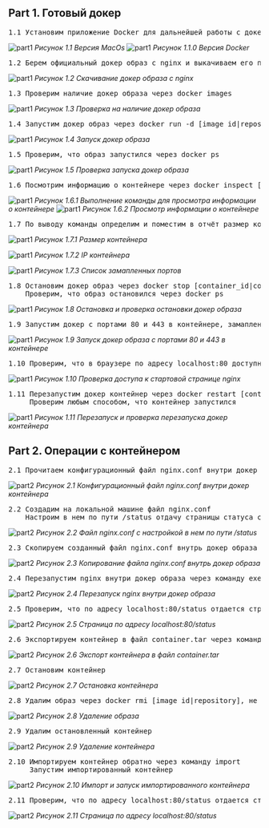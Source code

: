 ## Part 1. Готовый докер

<pre>1.1 Установим приложение Docker для дальнейшей работы с докером. Тк версия MacOs 10.15.7 (очень старенькая), то через консоль это сделать невозможно, выкачиваем через браузер (Docker version 20.10.21). </pre>

![part1](images/1_0.png) *Рисунок 1.1  Версия MacOs*
![part1](images/1_0_0.png) *Рисунок 1.1.0  Версия Docker*




<pre>1.2 Берем официальный докер образ с nginx и выкачиваем его при помощи docker pull</pre>

![part1](images/1_1.png) *Рисунок 1.2  Скачивание докер образа с nginx*



<pre>1.3 Проверим наличие докер образа через docker images</pre>

![part1](images/1_3.png) *Рисунок 1.3  Проверка на наличие докер образа*




<pre>1.4 Запустим докер образ через docker run -d [image_id|repository]</pre>

![part1](images/1_4.png) *Рисунок 1.4  Запуск докер образа*


<pre>1.5 Проверим, что образ запустился через docker ps</pre>

![part1](images/1_5.png) *Рисунок 1.5  Проверка запуска докер образа*


<pre>1.6 Посмотрим информацию о контейнере через docker inspect [container_id|container_name]</pre>

![part1](images/1_7.png) *Рисунок 1.6.1  Выполнение команды для просмотра информации о контейнере*
![part1](images/1_6.png) *Рисунок 1.6.2  Просмотр информации о контейнере*





<pre>1.7 По выводу команды определим и поместим в отчёт размер контейнера, список замапленных портов и ip контейнера</pre>

![part1](images/1_8.png) *Рисунок 1.7.1  Размер контейнера*

![part1](images/1_9.png) *Рисунок 1.7.2  IP контейнера*

![part1](images/1_10.png) *Рисунок 1.7.3  Список замапленных портов*




<pre>1.8 Остановим докер образ через docker stop [container_id|container_name]
    Проверим, что образ остановился через docker ps</pre>

![part1](images/1_11.png) *Рисунок 1.8  Остановка и проверка остановки докер образа*



<pre>1.9 Запустим докер с портами 80 и 443 в контейнере, замапленными на такие же порты на локальной машине, через команду run</pre>

![part1](images/1_12.png) *Рисунок 1.9  Запуск докер образа с портами 80 и 443 в контейнере*





<pre>1.10 Проверим, что в браузере по адресу localhost:80 доступна стартовая страница nginx</pre>

![part1](images/1_13.png) *Рисунок 1.10  Проверка доступа к стартовой странице nginx*




<pre>1.11 Перезапустим докер контейнер через docker restart [container_id|container_name]
     Проверим любым способом, что контейнер запустился</pre>

![part1](images/1_14.png) *Рисунок 1.11  Перезапуск и проверка перезапуска докер контейнера*





## Part 2. Операции с контейнером

<pre>2.1 Прочитаем конфигурационный файл nginx.conf внутри докер контейнера через команду exec</pre>

![part2](images/2_1.png) *Рисунок 2.1  Конфигурационный файл nginx.conf внутри докер контейнера*



<pre>2.2 Создадим на локальной машине файл nginx.conf
    Настроим в нем по пути /status отдачу страницы статуса сервера nginx</pre>

![part2](images/2_2.png) *Рисунок 2.2  Файл nginx.conf с настройкой в нем по пути /status*




<pre>2.3 Скопируем созданный файл nginx.conf внутрь докер образа через команду docker cp</pre>

![part2](images/2_3.png) *Рисунок 2.3  Копирование файла nginx.conf внутрь докер образа*





<pre>2.4 Перезапустим nginx внутри докер образа через команду exec</pre>

![part2](images/2_4.png) *Рисунок 2.4  Перезапуск nginx внутри докер образа*





<pre>2.5 Проверим, что по адресу localhost:80/status отдается страничка со статусом сервера nginx</pre>

![part2](images/2_5_0.png)  *Рисунок 2.5  Страница по адресу localhost:80/status*



<pre>2.6 Экспортируем контейнер в файл container.tar через команду export</pre>

![part2](images/2_6.png) *Рисунок 2.6  Экспорт контейнера в файл container.tar*



<pre>2.7 Остановим контейнер</pre>

![part2](images/2_7.png) *Рисунок 2.7  Остановка контейнера*



<pre>2.8 Удалим образ через docker rmi [image_id|repository], не удаляя перед этим контейнеры</pre>

![part2](images/2_8.png) *Рисунок 2.8  Удаление образа*



<pre>2.9 Удалим остановленный контейнер</pre>

![part2](images/2_9.png) *Рисунок 2.9  Удаление контейнера*




<pre>2.10 Импортируем контейнер обратно через команду import
     Запустим импортированный контейнер</pre>

![part2](images/2_10.png) *Рисунок 2.10  Импорт и запуск импортированного контейнера*




<pre>2.11 Проверим, что по адресу localhost:80/status отдается страничка со статусом сервера nginx</pre>

![part2](images/2_11.png) *Рисунок 2.11  Страница по адресу localhost:80/status*